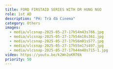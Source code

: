 ```yaml
---
title: FORD FIRSTAID SERIES WITH DR HUNG NGO
role: 1st AD
description: "PH: Trà đá Cinema"
category: Others
images:
  - media/vlcsnap-2025-05-27-17h54m43s766.jpg
  - media/vlcsnap-2025-05-27-17h54m18s361.jpg
  - media/vlcsnap-2025-05-27-17h56m01s577.jpg
  - media/vlcsnap-2025-05-27-17h55m17s497.jpg
  - media/vlcsnap-2025-05-27-17h44m40s715-1.jpg
video: https://youtu.be/k2Wn2oKRT6k
priority: 50
---
```


